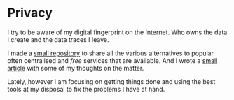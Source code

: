 # Privacy
I try to be aware of my digital fingerprint on the Internet. Who owns the data I create and the data traces I leave.

I made a [small repository](https://github.com/nikitavoloboev/privacy-respecting) to share all the various alternatives to popular often centralised and _free_ services that are available. And I wrote a [small article](https://medium.com/@NikitaVoloboev/like-a-dog-on-a-leash-c0cdb8839079) with some of my thoughts on the matter.

Lately, however I am focusing on getting things done and using the best tools at my disposal to fix the problems I have at hand.